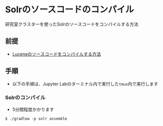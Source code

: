 # Solrのソースコードのコンパイル

研究室クラスターを使ったSolrのソースコードをコンパイルする方法


## 前提

- [Luceneのソースコードをコンパイルする方法](../lucene/3-compile-k8s.md)

## 手順

- 以下の手順は、Jupyter Labのターミナル内で実行した`tmux`内で実行します


### Solrのコンパイル

- 5分間程度かかります

```
$ ./gradlew -p solr assemble
```

